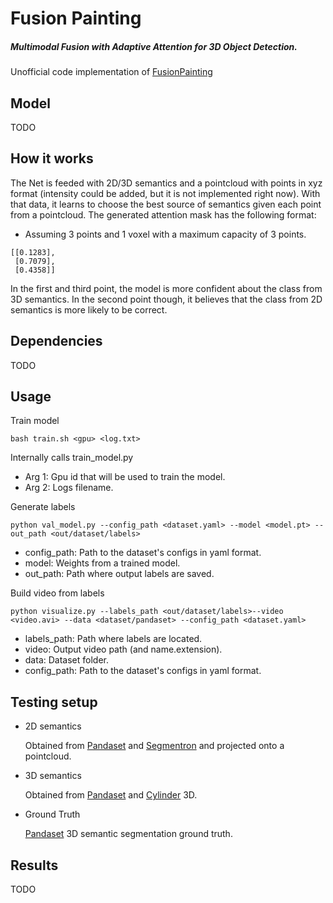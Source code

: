 # Fusion Painting

##### Multimodal Fusion with Adaptive Attention for 3D Object Detection.

Unofficial code implementation of [FusionPainting][1]

## Model
TODO

## How it works

The Net is feeded with 2D/3D semantics and a pointcloud with points in xyz format
(intensity could be added, but it is not implemented right now). With that data, it learns to choose the best source of semantics
given each point from a pointcloud. The generated attention mask has the following format:
* Assuming 3 points and 1 voxel with a maximum capacity of 3 points.

```
[[0.1283],
 [0.7079],
 [0.4358]]
```

In the first and third point, the model is more confident about the class from 3D semantics.
In the second point though, it believes that the class from 2D semantics is more likely to be correct.

## Dependencies
TODO

## Usage
Train model

`bash train.sh <gpu> <log.txt>`

Internally calls train_model.py

* Arg 1: Gpu id that will be used to train the model.
* Arg 2: Logs filename.

Generate labels

`python val_model.py --config_path <dataset.yaml> --model <model.pt> --out_path <out/dataset/labels>`

* config_path: Path to the dataset's configs in yaml format.
* model: Weights from a trained model.
* out_path: Path where output labels are saved.

Build video from labels

`python visualize.py --labels_path <out/dataset/labels>--video <video.avi> --data <dataset/pandaset> --config_path <dataset.yaml>`

* labels_path: Path where labels are located.
* video: Output video path (and name.extension).
* data: Dataset folder.
* config_path: Path to the dataset's configs in yaml format.

## Testing setup
* 2D semantics

  Obtained from [Pandaset][2] and [Segmentron][3] and projected onto a pointcloud.

* 3D semantics

  Obtained from [Pandaset][2] and [Cylinder][4] 3D.

* Ground Truth

  [Pandaset][2] 3D semantic segmentation ground truth.

## Results
TODO


[1]: https://arxiv.org/pdf/2106.12449.pdf
[2]: https://arxiv.org/pdf/2112.12610.pdf
[3]: https://github.com/LikeLy-Journey/SegmenTron
[4]: https://arxiv.org/pdf/2008.01550.pdf
